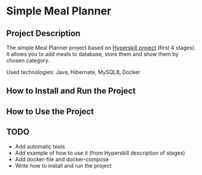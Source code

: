 # Simple Meal Planner
## Project Description
The simple Meal Planner project based on [Hyperskill project](https://hyperskill.org/projects/318?track=12) (first 4 stages). It allows you to add meals to database, store them and show them by chosen category. 

Used technologies: Java, Hibernate, MySQL8, Docker
## How to Install and Run the Project

## How to Use the Project

## TODO
* Add automatic tests
* Add example of how to use it (from Hyperskill description of stages)
* Add docker-file and docker-compose
* Write how to install and run the project
